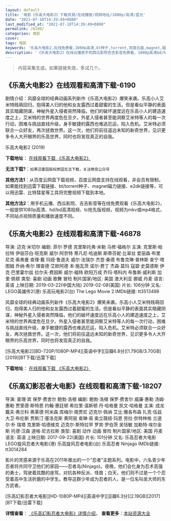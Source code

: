 ```yaml
---
layout: default
title: '电影《乐高大电影2》下载资源/在线播放/视频地址/1080p/高清/蓝光'
date: "2021-07-10T14:39:49+0800"
last_modified_at: "2021-07-10T14:39:49+0800"
permalink: /6190/
categories: 电影
cover:
tags: 电影
keywords: '乐高大电影2,在线免费看,1080p高清,bt种子,torrent,百度云盘,magnet,磁力链,迅雷下载资源'
description: '《乐高大电影2》在线云播放手机西瓜影院吉吉影音免费看，1080p高清bd/hd未删减完整版和tc抢先枪版，mkv/mp4格式，附带bt/torrent种子、magnet/磁力链、百度云盘、网盘资源迅雷下载链接'
---
```


>内容采集生成，如果链接失效，多试几个。


## 《乐高大电影2》在线观看和高清下载-6190

剧情介绍：风靡全球的经典动画系列新作《乐高大电影2》爆笑来袭。乐高小人艾米特贱萌回归，抱得美人归的他和女友露西过着甜蜜的生活。但是看似平静的表面其实暗藏阴谋，神秘外星入侵者突然降临，他们的破坏速度远在乐高小人的建造速度之上，艾米特的世界再度危在旦夕。外星入侵者甚至能洞察艾米特等人的每一次行动，困难与挑战直线升级，身手敏捷的露西也难逃厄运，陷入危机。艾米特必须联合一众好友，再次拯救世界。这一次，他们将前往遥远未知的新奇世界，见识更多令人大开眼界的乐高世界，同时也将发现真正的自我。


乐高大电影2 (2019)

**下载地址**： [在线观看下载 《乐高大电影2》](https://www.btbtdy.me/btdy/dy15245.html) 


**无法下载?**：`如果迅雷因版权原因无法下载，关注微信公众号 `

**其他方法1**：从百度云网盘下载视频，百度云网盘支持在线观看，非会员有限制，如果能找到迅雷下载链接、bt/torrent种子、magnet磁力链接、e2dk链接等，可以用迅雷、比特彗星等工具将完整视频下载到本地。

**其他方法2**：用手机云播、西瓜影院、吉吉影音等在线免费观看《乐高大电影2》，一般提供1080p高清、hd/bd高清视频、tc抢先版视频，视频为mkv或mp4格式，不同站点视频质量和播放速度不同。


## 《乐高大电影2》在线观看和高清下载-46878

导演: 迈克·米切尔 编剧: 菲尔·罗德 克里斯托弗·米勒 马修·福格尔 主演: 克里斯·帕拉特 伊丽莎白·班克斯 威尔·阿奈特 蒂凡尼·哈迪斯 斯蒂芬妮·比翠丝 爱丽森·布里 尼克·奥弗曼 查理·戴 玛娅·鲁道夫 威尔·法瑞尔 杰登·桑德 布鲁克琳·普林斯 查宁·塔图姆 乔纳·希尔 理查德·艾欧阿德 本·施瓦茨 诺尔·费丁 杰森·莫玛 寇碧·史莫德斯 伊克·巴里霍尔兹 拉尔夫·费因斯 威尔·福特 欧阳万成 乔玛·塔科内 布鲁斯·威利斯 加里·佩顿 类型: 喜剧 动画 歌舞 冒险 制片国家/地区: 美国 澳大利亚 挪威 丹麦 语言: 英语 上映日期: 2019-03-22(中国大陆) 2019-02-08(美国) 片长: 106分钟 又名: LEGO英雄传2(港) 乐高玩电影2(台) The Lego Movie 2 IMDb链接: tt3513498

风靡全球的经典动画系列新作《乐高大电影2》爆笑来袭。乐高小人艾米特贱萌回归，抱得美人归的他和女友露西过着甜蜜的生活。但是看似平静的表面其实暗藏阴谋，神秘外星入侵者突然降临，他们的破坏速度远在乐高小人的建造速度之上，艾米特的世界再度危在旦夕。外星入侵者甚至能洞察艾米特等人的每一次行动，困难与挑战直线升级，身手敏捷的露西也难逃厄运，陷入危机。艾米特必须联合一众好友，再次拯救世界。这一次，他们将前往遥远未知的新奇世界，见识更多令人大开眼界的乐高世界，同时也将发现真正的自我。


[乐高大电影2][BD-720P/1080P-MP4][英语中字][豆瓣6.8分][1.79GB/3.70GB][2019][BT下载/迅雷下载]

**下载地址**： [在线观看下载 《乐高大电影2》](https://www.btdx8.com/torrent/lgddy2_2019.html) 


## 《乐高幻影忍者大电影》在线观看和高清下载-18207

导演: 查理·宾 保罗·费舍尔 鲍勃·洛根 编剧: 鲍勃·洛根 保罗·费舍尔 威廉·惠勒 汤姆·惠勒 贾里德·斯特恩 约翰·惠廷顿 希拉里·温斯顿 丹·哈格曼 凯文·哈格曼 主演: 成龙 戴夫·弗兰科 弗莱德·阿米森 库梅尔·南贾尼 迈克尔·佩纳 艾比·雅各布森 扎克·伍兹 大卫·布伦斯 贾斯汀·塞洛克斯 黄阿丽 查琳·易 奥立薇娅·玛恩 劳拉·奈特林格 兰道尔·朴 瑞塔 克里斯·哈德维克 迈克尔·斯特拉罕 罗宾·罗伯茨 吴恬敏 加勒特·埃尔金斯 托德·汉森 道格·尼古拉斯 类型: 喜剧 动作 动画 冒险 制片国家/地区: 美国 丹麦 语言: 英语 上映日期: 2017-09-22(美国) 片长: 101分钟 又名: 乐高忍者大电影 LEGO旋风忍者大电影(港) 乐高旋风忍者电影(台) 乐高忍者 Ninjago IMDb链接: tt3014284

影片的灵感来源于乐高在2011年推出的一个“忍者”主题系列。电影中，六名青少年忍者将共同守卫他们的家园——忍者岛(Ninjago)。夜晚，他们会化身为忍术高强的勇士，驾驶着炫酷的座驾，对抗各种反派、怪兽；白天，他们则不过是一个个忍受着高中生活折磨的中学生。教导这群少年成为忍者的人，是一位名叫吴大师的东方武者。


[乐高幻影忍者大电影][HD-1080P-MP4][英语中字][豆瓣6.3分][2.19GB][2017][BT下载/迅雷下载]

**详情查看**： [《乐高幻影忍者大电影》详情介绍](/movie/18207/)， **查看更多**：[本站资源大全](/movie/t/all/)

